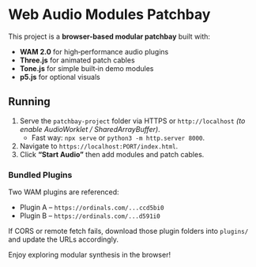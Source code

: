 # Web Audio Modules Patchbay

This project is a **browser-based modular patchbay** built with:

- **WAM 2.0** for high‑performance audio plugins
- **Three.js** for animated patch cables
- **Tone.js** for simple built‑in demo modules
- **p5.js** for optional visuals

## Running

1. Serve the `patchbay-project` folder via HTTPS or `http://localhost` *(to enable AudioWorklet / SharedArrayBuffer)*.  
   - Fast way: `npx serve` or `python3 -m http.server 8000`.
2. Navigate to `https://localhost:PORT/index.html`.
3. Click **“Start Audio”** then add modules and patch cables.

### Bundled Plugins

Two WAM plugins are referenced:

- Plugin A – `https://ordinals.com/...ccd5bi0`
- Plugin B – `https://ordinals.com/...d591i0`

If CORS or remote fetch fails, download those plugin folders into `plugins/` and update the URLs accordingly.

Enjoy exploring modular synthesis in the browser!
